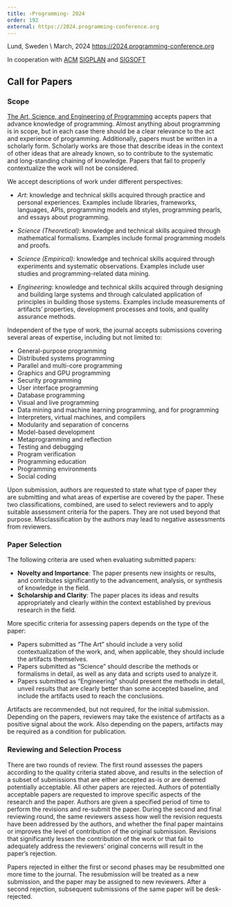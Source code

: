 ```yaml
---
title: ‹Programming› 2024
order: 192
external: https://2024.programming-conference.org
---
```


Lund, Sweden \\
March, 2024
<https://2024.programming-conference.org>

In cooperation with [ACM](http://www.acm.org/) [SIGPLAN](http://www.sigplan.org/) and [SIGSOFT](http://www.sigsoft.org/)


Call for Papers
----------------


### Scope

[The Art, Science, and Engineering of Programming](https://programming-journal.org/ "The Programming Journal") accepts papers that advance knowledge of programming. Almost anything about programming is in scope, but in each case there should be a clear relevance to the act and experience of programming. Additionally, papers must be written in a scholarly form. Scholarly works are those that describe ideas in the context of other ideas that are already known, so to contribute to the systematic and long-standing chaining of knowledge. Papers that fail to properly contextualize the work will not be considered.

We accept descriptions of work under different perspectives:

* *Art*: knowledge and technical skills acquired through practice and personal experiences. Examples include libraries, frameworks, languages, APIs, programming models and styles, programming pearls, and essays about programming.

* *Science (Theoretical)*: knowledge and technical skills acquired through mathematical formalisms. Examples include formal programming models and proofs.

* *Science (Empirical)*: knowledge and technical skills acquired through experiments and systematic observations. Examples include user studies and programming-related data mining.

* *Engineering*: knowledge and technical skills acquired through designing and building large systems and through calculated application of principles in building those systems. Examples include measurements of artifacts’ properties, development processes and tools, and quality assurance methods.

Independent of the type of work, the journal accepts submissions covering several areas of expertise, including but not limited to:

*   General-purpose programming
*   Distributed systems programming
*   Parallel and multi-core programming
*   Graphics and GPU programming
*   Security programming
*   User interface programming
*   Database programming
*   Visual and live programming
*   Data mining and machine learning programming, and for programming
*   Interpreters, virtual machines, and compilers
*   Modularity and separation of concerns
*   Model-based development
*   Metaprogramming and reflection
*   Testing and debugging
*   Program verification
*   Programming education
*   Programming environments
*   Social coding

Upon submission, authors are requested to state what type of paper they are submitting and what areas of expertise are covered by the paper. These two classifications, combined, are used to select reviewers and to apply suitable assessment criteria for the papers. They are not used beyond that purpose. Misclassification by the authors may lead to negative assessments from reviewers.

### Paper Selection

The following criteria are used when evaluating submitted papers:

  * **Novelty and Importance**: The paper presents new insights or results, and contributes significantly to the advancement, analysis, or synthesis of knowledge in the field.
  * **Scholarship and Clarity**: The paper places its ideas and results appropriately and clearly within the context established by previous research in the field.

More specific criteria for assessing papers depends on the type of the paper:

  * Papers submitted as “The Art” should include a very solid contextualization of the work, and, when applicable, they should include the artifacts themselves.
  * Papers submitted as “Science” should describe the methods or formalisms in detail, as well as any data and scripts used to analyze it.
  * Papers submitted as “Engineering” should present the methods in detail, unveil results that are clearly better than some accepted baseline, and include the artifacts used to reach the conclusions.

Artifacts are recommended, but not required, for the initial submission. Depending on the papers, reviewers may take the existence of artifacts as a positive signal about the work. Also depending on the papers, artifacts may be required as a condition for publication.

### Reviewing and Selection Process

There are two rounds of review. The first round assesses the papers according to the quality criteria stated above, and results in the selection of a subset of submissions that are either accepted as-is or are deemed potentially acceptable. All other papers are rejected. Authors of potentially acceptable papers are requested to improve specific aspects of the research and the paper. Authors are given a specified period of time to perform the revisions and re-submit the paper. During the second and final reviewing round, the same reviewers assess how well the revision requests have been addressed by the authors, and whether the final paper maintains or improves the level of contribution of the original submission. Revisions that significantly lessen the contribution of the work or that fail to adequately address the reviewers’ original concerns will result in the paper’s rejection.

Papers rejected in either the first or second phases may be resubmitted one more time to the journal. The resubmission will be treated as a new submission, and the paper may be assigned to new reviewers. After a second rejection, subsequent submissions of the same paper will be desk-rejected.